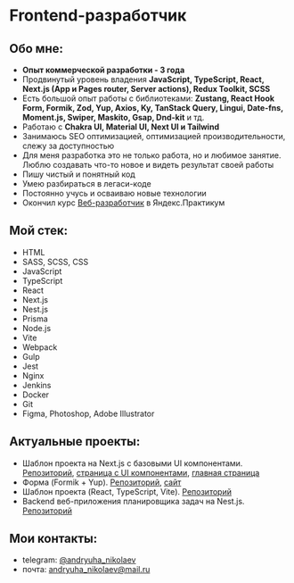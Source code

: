 # Frontend-разработчик

## Обо мне:
+ **Опыт коммерческой разработки - 3 года**
+ Продвинутый уровень владения **JavaScript, TypeScript, React, Next.js (App и Pages router, Server actions), Redux Toolkit, SCSS**
+ Есть большой опыт работы с библиотеками: **Zustang, React Hook Form, Formik, Zod, Yup, Axios, Ky, TanStack Query, Lingui, Date-fns, Moment.js, Swiper,  Maskito, Gsap, Dnd-kit**  и тд.
+ Работаю с **Chakra UI, Material UI, Next UI и Tailwind**
+ Занимаюсь SEO оптимизацией, оптимизацией производительности, слежу за доступностью
+ Для меня разработка это не только работа, но и любимое занятие. Люблю создавать что-то новое и видеть результат своей работы
+ Пишу чистый и понятный код
+ Умею разбираться в легаси-коде
+ Постоянно учусь и осваиваю новые технологии
+ Окончил курс [Веб-разработчик](https://practicum.yandex.ru/web/) в Яндекс.Практикум

## Мой стек:
+ HTML
+ SASS, SCSS, CSS
+ JavaScript
+ TypeScript
+ React
+ Next.js
+ Nest.js
+ Prisma
+ Node.js
+ Vite
+ Webpack
+ Gulp
+ Jest
+ Nginx
+ Jenkins
+ Docker
+ Git
+ Figma, Photoshop, Adobe Illustrator

## Актуальные проекты:
+ Шаблон проекта на Next.js с базовыми UI компонентами. [Репозиторий](https://github.com/Andryuha-Nikolaev/next-js-template), [страница с UI компонентами](https://next-js-template-bice.vercel.app/test), [главная страница](https://next-js-template-bice.vercel.app/)
+ Форма (Formik + Yup). [Репозиторий](https://github.com/Andryuha-Nikolaev/formik-yup-form), [сайт](https://formik-yup-form-beta.vercel.app/)
+ Шаблон проекта (React, TypeScript, Vite). [Репозиторий](https://github.com/Andryuha-Nikolaev/react-vite-ts-template)
+ Backend веб-приложения планировщика задач на Nest.js. [Репозиторий](https://github.com/Andryuha-Nikolaev/planner-backend)

## Мои контакты:
+ telegram: [@andryuha_nikolaev](https://t.me/andryuha_nikolaev)
+ почта: andryuha_nikolaev@mail.ru
